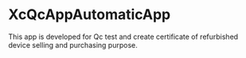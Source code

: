 # XcQcAppAutomaticApp
This app is developed for Qc test and create certificate of refurbished device selling and purchasing purpose.
